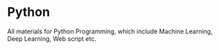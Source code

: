 # Python
All materials for Python Programming, which include Machine Learning, Deep Learning, Web script etc. 

